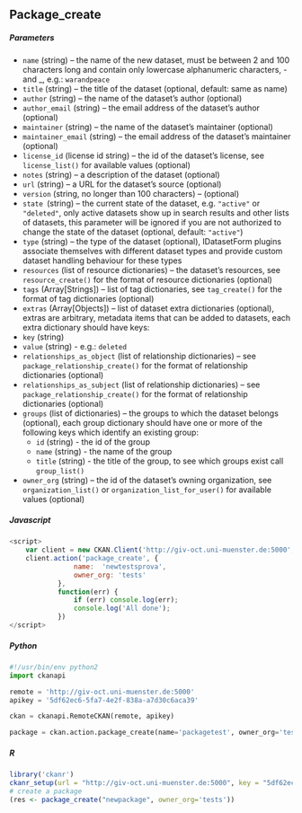 ## Package_create

##### Parameters

*	`name` (string) – the name of the new dataset, must be between 2 and 100 characters long and contain only lowercase alphanumeric characters, - and _, e.g.: `warandpeace`
*	`title` (string) – the title of the dataset (optional, default: same as name)
*	`author` (string) – the name of the dataset’s author (optional)
*	`author_email` (string) – the email address of the dataset’s author (optional)
*	`maintainer` (string) – the name of the dataset’s maintainer (optional)
*	`maintainer_email` (string) – the email address of the dataset’s maintainer (optional)
*	`license_id` (license id string) – the id of the dataset’s license, see `license_list()` for available values (optional)
*	`notes` (string) – a description of the dataset (optional)
*	`url` (string) – a URL for the dataset’s source (optional)
*	`version` (string, no longer than 100 characters) – (optional)
*	`state `(string) – the current state of the dataset, e.g. `"active"` or `"deleted"`, only active datasets show up in search results and other lists of datasets, this parameter will be ignored if you are not authorized to change the state of the dataset (optional, default: `"active"`)
*	`type` (string) – the type of the dataset (optional), IDatasetForm plugins associate themselves with different dataset types and provide custom dataset handling behaviour for these types
*	`resources` (list of resource dictionaries) – the dataset’s resources, see `resource_create()` for the format of resource dictionaries (optional)
*	`tags` (Array[Strings]) – list of tag dictionaries, see `tag_create()` for the format of tag dictionaries (optional)
*	`extras` (Array[Objects]) – list of dataset extra dictionaries (optional), extras are arbitrary, metadata items that can be added to datasets, each extra dictionary should have keys:
   *	`key` (string)
   *	`value` (string) - e.g.: `deleted`
*	`relationships_as_object` (list of relationship dictionaries) – see `package_relationship_create()` for the format of relationship dictionaries (optional)
*	`relationships_as_subject` (list of relationship dictionaries) – see `package_relationship_create()` for the format of relationship dictionaries (optional)
*	`groups` (list of dictionaries) – the groups to which the dataset belongs (optional), each group dictionary should have one or more of the following keys which identify an existing group: 
    *	`id` (string) - the id of the group
    *	`name` (string) - the name of the group
    *	`title` (string) - the title of the group, to see which groups exist call `group_list()`
*	`owner_org` (string) – the id of the dataset’s owning organization, see `organization_list()` or `organization_list_for_user()` for available values (optional)

##### Javascript

```javascript
<script>
    var client = new CKAN.Client('http://giv-oct.uni-muenster.de:5000', '5df62ec6-5fa7-4e2f-838a-a7d30c6aca39');
    client.action('package_create', {
                name:  'newtestsprova',
                owner_org: 'tests'
            },
            function(err) {
                if (err) console.log(err);
                console.log('All done');
            })
</script>
```

##### Python

```python
#!/usr/bin/env python2
import ckanapi

remote = 'http://giv-oct.uni-muenster.de:5000'
apikey = '5df62ec6-5fa7-4e2f-838a-a7d30c6aca39'

ckan = ckanapi.RemoteCKAN(remote, apikey)

package = ckan.action.package_create(name='packagetest', owner_org='tests')
```

##### R

```r
library('ckanr')
ckanr_setup(url = "http://giv-oct.uni-muenster.de:5000", key = "5df62ec6-5fa7-4e2f-838a-a7d30c6aca39")
# create a package
(res <- package_create("newpackage", owner_org='tests'))
```
